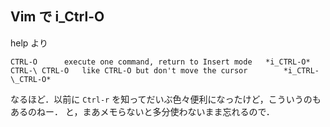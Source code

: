 Vim で i_Ctrl-O
--------------------------------
help より

```
CTRL-O		execute one command, return to Insert mode   *i_CTRL-O*
CTRL-\ CTRL-O	like CTRL-O but don't move the cursor	     *i_CTRL-\_CTRL-O*
```

なるほど．以前に `Ctrl-r` を知ってだいぶ色々便利になったけど，こういうのもあるのねー．
と，まあメモらないと多分使わないまま忘れるので．
